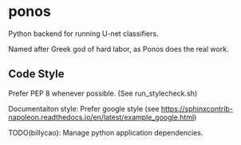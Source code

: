 # ponos
Python backend for running U-net classifiers.

Named after Greek god of hard labor, as Ponos does the real work.

## Code Style

Prefer PEP 8 whenever possible. (See run_stylecheck.sh)

Documentaiton style: Prefer google style (see https://sphinxcontrib-napoleon.readthedocs.io/en/latest/example_google.html)

TODO(billycao): Manage python application dependencies.
